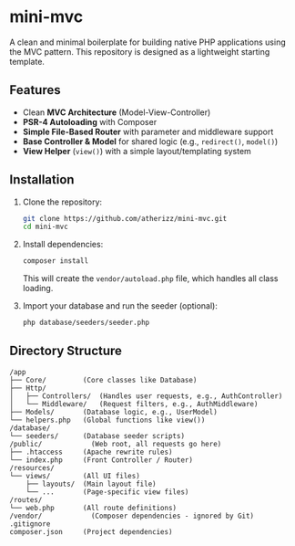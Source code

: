 # mini-mvc

A clean and minimal boilerplate for building native PHP applications using the MVC pattern. This repository is designed as a lightweight starting template.

## Features

  * Clean **MVC Architecture** (Model-View-Controller)
  * **PSR-4 Autoloading** with Composer
  * **Simple File-Based Router** with parameter and middleware support
  * **Base Controller & Model** for shared logic (e.g., `redirect()`, `model()`)
  * **View Helper** (`view()`) with a simple layout/templating system

## Installation

1.  Clone the repository:

    ```bash
    git clone https://github.com/atherizz/mini-mvc.git
    cd mini-mvc
    ```

2.  Install dependencies:

    ```bash
    composer install
    ```

    This will create the `vendor/autoload.php` file, which handles all class loading.

3.  Import your database and run the seeder (optional):

    ```bash
    php database/seeders/seeder.php
    ```

## Directory Structure

```
/app
├── Core/         (Core classes like Database)
├── Http/
│   ├── Controllers/  (Handles user requests, e.g., AuthController)
│   └── Middleware/   (Request filters, e.g., AuthMiddleware)
├── Models/       (Database logic, e.g., UserModel)
└── helpers.php   (Global functions like view())
/database/
└── seeders/      (Database seeder scripts)
/public/            (Web root, all requests go here)
├── .htaccess     (Apache rewrite rules)
└── index.php     (Front Controller / Router)
/resources/
└── views/        (All UI files)
    ├── layouts/  (Main layout file)
    └── ...       (Page-specific view files)
/routes/
└── web.php       (All route definitions)
/vendor/            (Composer dependencies - ignored by Git)
.gitignore
composer.json     (Project dependencies)
```
